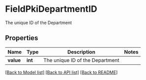 # FieldPkiDepartmentID

The unique ID of the Department

## Properties
Name | Type | Description | Notes
------------ | ------------- | ------------- | -------------
**value** | **int** | The unique ID of the Department | 

[[Back to Model list]](../README.md#documentation-for-models) [[Back to API list]](../README.md#documentation-for-api-endpoints) [[Back to README]](../README.md)


